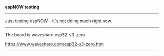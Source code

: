 **espNOW testing**
<hr>

Just testing espNOW - it´s not doing much right now.

<hr>

The board is waveshare esp32-s3-zero

https://www.waveshare.com/esp32-s3-zero.htm

<hr>


